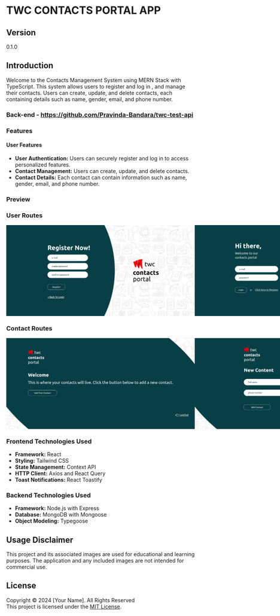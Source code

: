 # TWC CONTACTS PORTAL APP

## Version
0.1.0

## Introduction

Welcome to the Contacts Management System using MERN Stack with TypeScript. This system allows users to register and log in , and manage their contacts. Users can create, update, and delete contacts, each containing details such as name, gender, email, and phone number.

### Back-end - https://github.com/Pravinda-Bandara/twc-test-api

### Features

#### User Features
- **User Authentication:** Users can securely register and log in to access personalized features.
- **Contact Management:** Users can create, update, and delete contacts.
- **Contact Details:** Each contact can contain information such as name, gender, email, and phone number.

### Preview
### User Routes
<div style="display: flex; justify-content: space-between;">
  <img src="./src/assets/screenshots/RegisterPage.png" alt="Screenshot" >
  <img src="./src/assets/screenshots/Login.png" alt="Screenshot" >
</div>

### Contact Routes
<div style="display: flex; justify-content: space-between;">
  <img src="./src/assets/screenshots/WelcomePage.png" alt="Screenshot" >
  <img src="./src/assets/screenshots/addNewContact.png" alt="Screenshot" >
  <img src="./src/assets/screenshots/ContactList.png" alt="Screenshot" >
  <img src="./src/assets/screenshots/EditContact.png" alt="Screenshot" >
    <img src="./src/assets/screenshots/SaveSuccess.png" alt="Screenshot" >
  <img src="./src/assets/screenshots/DeleteConfirm.png" alt="Screenshot" >
    <img src="./src/assets/screenshots/DeleteSuccess.png" alt="Screenshot" >


</div>

### Frontend Technologies Used

- **Framework:** React
- **Styling:** Tailwind CSS
- **State Management:** Context API
- **HTTP Client:** Axios and React Query
- **Toast Notifications:** React Toastify

### Backend Technologies Used

- **Framework:** Node.js with Express
- **Database:** MongoDB with Mongoose
- **Object Modeling:** Typegoose

## Usage Disclaimer

This project and its associated images are used for educational and learning purposes. The application and any included images are not intended for commercial use.

## License

Copyright &copy; 2024 [Your Name]. All Rights Reserved <br>
This project is licensed under the [MIT License](LICENSE.txt).

